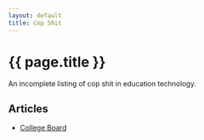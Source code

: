 ```yaml
---
layout: default
title: Cop Shit
---
```

# {{ page.title }}

An incomplete listing of cop shit in education technology. 

## Articles

* [College Board](http://copshit.net/2020/08/03/college-board)